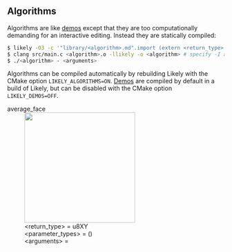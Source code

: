 Algorithms
----------
Algorithms are like [demos](?href=demos) except that they are too computationally demanding for an interactive editing.
Instead they are statically compiled:

```bash
$ likely -O3 -c '"library/<algorithm>.md".import (extern <return_type> "likely_test_function" <parameter_types> <algorithm> true)' <algorithm>.o
$ clang src/main.c <algorithm>.o -llikely -o <algorithm> # specify -I and -L as needed
$ ./<algorithm> - <arguments>
```

Algorithms can be compiled automatically by rebuilding Likely with the CMake option `LIKELY_ALGORITHMS=ON`.
[Demos](?href=demos) are compiled by default in a build of Likely, but can be disabled with the CMake option `LIKELY_DEMOS=OFF`.

<dl class="dl-horizontal">
  <dt>average_face</dt>
  <dd><a href="?href=average_face"> <img src="https://github.com/biometrics/likely/releases/download/v0.1/average_face.jpg" class="img-thumbnail" width="256"> </a></dd>
  <dd>&lt;return_type&gt; = u8XY</dd>
  <dd>&lt;parameter_types&gt; = ()</dd>
  <dd>&lt;arguments&gt; = </dd>
</dl>
